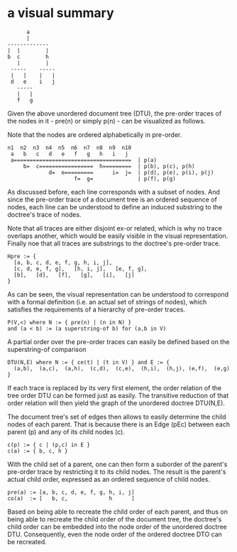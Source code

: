 
<!-- ======================================================================= -->
# a visual summary

```
      a
      |
-------------
|  |        |
b  c        h
   |        |
 -----    -----
 |   |    |   |
 d   e    i   j
   -----
   |   |
   f   g
```

Given the above unordered document tree (DTU), the pre-order traces of the
nodes in it - pre(n) or simply p(n) - can be visualized as follows.

Note that the nodes are ordered alphabetically in pre-order.

```
n1  n2  n3  n4  n5  n6  n7  n8  n9  n10
 a   b   c   d   e   f   g   h   i   j
 a=====================================  | p(a)
     b=  c=================  h=========  | p(b), p(c), p(h)
             d=  e=========      i=  j=  | p(d), p(e), p(i), p(j)
                     f=  g=              | p(f), p(g)
```

As discussed before, each line corresponds with a subset of nodes. And since
the pre-order trace of a document tree is an ordered sequence of nodes, each
line can be understood to define an induced substring to the doctree's trace
of nodes.

Note that all traces are either disjoint ex-or related, which is why no trace
overlaps another, which would be easily visible in the visual representation.
Finally noe that all traces are substrings to the doctree's pre-order trace.

```
Hpre := {
  [a, b, c, d, e, f, g, h, i, j],
  [c, d, e, f, g],   [h, i, j],   [e, f, g],
  [b],   [d],   [f],   [g],   [i],   [j]
}
```

As can be seen, the visual representation can be understood to correspond with
a formal definition (i.e. an actual set of strings of nodes), which satisfies
the requirements of a hierarchy of pre-order traces.

```
P(V,<) where N := { pre(n) | (n in N) }
and (a < b) := (a superstring-of b) for (a,b in V)
```

A partial order over the pre-order traces can easily be defined based on the
superstring-of comparison

```
DTU(N,E) where N := { ce(t) | (t in V) } and E := {
  (a,b),  (a,c),  (a,h),  (c,d),  (c,e),  (h,i),  (h,j), (e,f),  (e,g)
}
```

If each trace is replaced by its very first element, the order relation of the
tree order DTU can be formed just as easily. The transitive reduction of that
order relation will then yield the graph of the unordered doctree DTU(N,E).

The document tree's set of edges then allows to easily determine the child
nodes of each parent. That is because there is an Edge (pEc) between each
parent (p) and any of its child nodes (c).

```
c(p) := { c | (p,c) in E }
c(a) := { b, c, h }
```

With the child set of a parent, one can then form a suborder of the parent's
pre-order trace by restricting it to its child nodes. The result is the
parent's actual child order, expressed as an ordered sequence of child nodes.

```
pre(a) := [a, b, c, d, e, f, g, h, i, j]
co(a)  := [   b, c,             h      ]
```

Based on being able to recreate the child order of each parent, and thus on
being able to recreate the child order of the document tree, the doctree's
child order can be embedded into the node order of the unordered doctree DTU.
Consequently, even the node order of the ordered doctree DTO can be recreated.
